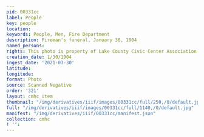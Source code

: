 ```yaml
---
pid: 00331cc
label: People
key: people
location: 
keywords: People, Men, Fire Department
description: Fireman's funeral, January 30, 1904
named_persons: 
rights: This photo is property of Lake County Civic Center Association.
creation_date: 1/30/1904
ingest_date: '2021-03-30'
latitude: 
longitude: 
format: Photo
source: Scanned Negative
order: '321'
layout: cmhc_item
thumbnail: "/img/derivatives/iiif/images/00331cc/full/250,/0/default.jpg"
full: "/img/derivatives/iiif/images/00331cc/full/1140,/0/default.jpg"
manifest: "/img/derivatives/iiif/00331cc/manifest.json"
collection: cmhc
! '': 
---
```

